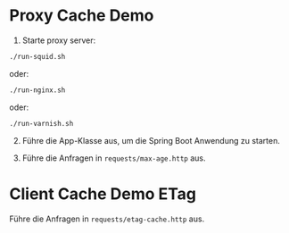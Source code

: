 
# Proxy Cache Demo 

1. Starte proxy server:

```bash
./run-squid.sh
```

oder:

```bash
./run-nginx.sh
```

oder:

```bash
./run-varnish.sh
```

2. Führe die App-Klasse aus, um die Spring Boot Anwendung zu starten.

3. Führe die Anfragen in `requests/max-age.http` aus.

# Client Cache Demo ETag

Führe die Anfragen in `requests/etag-cache.http` aus.
